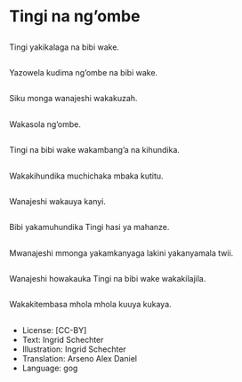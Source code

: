 # Tingi na ng’ombe

##
Tingi yakikalaga na bibi wake.

##
Yazowela kudima ng’ombe na bibi wake.

##
Siku monga wanajeshi wakakuzah.

##
Wakasola ng’ombe.

##
Tingi na bibi wake wakambang’a na kihundika.

##
Wakakihundika muchichaka mbaka kutitu.

##
Wanajeshi wakauya kanyi.

##
Bibi yakamuhundika Tingi hasi ya mahanze.

##
Mwanajeshi mmonga yakamkanyaga lakini yakanyamala twii.

##
Wanajeshi howakauka Tingi na bibi wake wakakilajila.

##
Wakakitembasa mhola mhola kuuya kukaya.

##
* License: [CC-BY]
* Text: Ingrid Schechter
* Illustration: Ingrid Schechter
* Translation: Arseno Alex Daniel
* Language: gog
